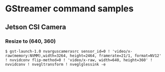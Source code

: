 # GStreamer command samples

## Jetson CSI Camera

### Resize to (640, 360)
```console
$ gst-launch-1.0 nvarguscamerasrc sensor_id=0 ! 'video/x-raw(memory:NVMM),width=3264, height=2464, framerate=21/1, format=NV12' ! nvvidconv flip-method=0 ! 'video/x-raw, width=640, height=360' !    nvvidconv ! nvegltransform ! nveglglessink -e
```
